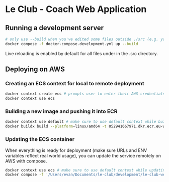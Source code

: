 # Le Club - Coach Web Application

## Running a development server

```sh
# only use --build when you've edited some files outside ./src (e.g. you've updated your dependencies with `yarn add`) 
docker compose -f docker-compose.development.yml up --build 
```

Live reloading is enabled by default for all files under in the .src directory.

## Deploying on AWS

### Creating an ECS context for local to remote deployment

```sh
docker context create ecs # prompts user to enter their AWS credentials
docker context use ecs
```

### Building a new image and pushing it into ECR

```sh
docker context use default # make sure to use default context while building
docker buildx build --platform=linux/amd64 -t 052941667971.dkr.ecr.eu-west-3.amazonaws.com/le-club-coach:latest -o type=registry .
```

### Updating the ECS container

When everything is ready for deployment (make sure URLs and ENV variables reflect real world usage),
you can update the service remotely on AWS with compose.

```sh
docker context use ecs # make sure to use default context while updating
docker compose -f '/Users/evan/Documents/le-club/development/le-club-web/docker-compose.prod.yml' up
```